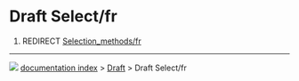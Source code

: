 # Draft Select/fr
1.  REDIRECT [Selection_methods/fr](Selection_methods/fr.md)



---
![](images/Right_arrow.png) [documentation index](../README.md) > [Draft](Draft_Workbench.md) > Draft Select/fr
